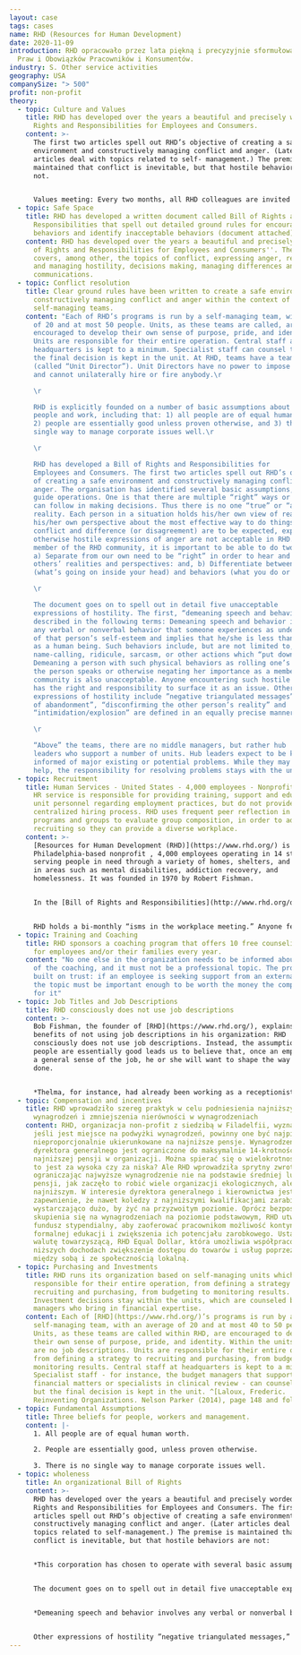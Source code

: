 ```yaml
---
layout: case
tags: cases
name: RHD (Resources for Human Development)
date: 2020-11-09
introduction: RHD opracowało przez lata piękną i precyzyjnie sformułowaną Kartę
  Praw i Obowiązków Pracowników i Konsumentów.
industry: S. Other service activities
geography: USA
companySize: "> 500"
profit: non-profit
theory:
  - topic: Culture and Values
    title: RHD has developed over the years a beautiful and precisely worded Bill of
      Rights and Responsibilities for Employees and Consumers.
    content: >-
      The first two articles spell out RHD’s objective of creating a safe
      environment and constructively managing conflict and anger. (Later
      articles deal with topics related to self- management.) The premise is
      maintained that conflict is inevitable, but that hostile behaviors are
      not.


      Values meeting: Every two months, all RHD colleagues are invited to join the values implementation meeting, where people can bring up issues they have encountered with values in the workplace or suggest changes to the Bill of Rights and Responsibilities . The meeting is well attended. Bob Fishman, RHD’s founder, makes a point to be present every time.
  - topic: Safe Space
    title: RHD has developed a written document called Bill of Rights and
      Responsibilities that spell out detailed ground rules for encourage safe
      behaviors and identify inacceptable behaviors (document attached)
    content: RHD has developed over the years a beautiful and precisely worded "Bill
      of Rights and Responsibilities for Employees and Consumers''. The document
      covers, among other, the topics of conflict, expressing anger, recognizing
      and managing hostility, decisions making, managing differences and open
      communications.
  - topic: Conflict resolution
    title: Clear ground rules have been written to create a safe environment and
      constructively managing conflict and anger within the context of
      self-managing teams.
    content: "Each of RHD’s programs is run by a self-managing team, with an average
      of 20 and at most 50 people. Units, as these teams are called, are
      encouraged to develop their own sense of purpose, pride, and identity.
      Units are responsible for their entire operation. Central staff at
      headquarters is kept to a minimum. Specialist staff can counsel teams, but
      the final decision is kept in the unit. At RHD, teams have a team leader
      (called “Unit Director”). Unit Directors have no power to impose decisions
      and cannot unilaterally hire or fire anybody.\r

      \r

      RHD is explicitly founded on a number of basic assumptions about
      people and work, including that: 1) all people are of equal human worth,
      2) people are essentially good unless proven otherwise, and 3) there is no
      single way to manage corporate issues well.\r

      \r

      RHD has developed a Bill of Rights and Responsibilities for
      Employees and Consumers. The first two articles spell out RHD’s objective
      of creating a safe environment and constructively managing conflict and
      anger. The organisation has identified several basic assumptions, which
      guide operations. One is that there are multiple “right” ways or paths we
      can follow in making decisions. Thus there is no one “true” or “absolute”
      reality. Each person in a situation holds his/her own view of reality and
      his/her own perspective about the most effective way to do things. Whilst
      conflict and difference (or disagreement) are to be expected, explosive or
      otherwise hostile expressions of anger are not acceptable in RHD. As a
      member of the RHD community, it is important to be able to do two things:
      a) Separate from our own need to be “right” in order to hear and respect
      others’ realities and perspectives: and, b) Differentiate between thoughts
      (what’s going on inside your head) and behaviors (what you do or say).\r

      \r

      The document goes on to spell out in detail five unacceptable
      expressions of hostility. The first, “demeaning speech and behavior”, is
      described in the following terms: Demeaning speech and behavior involves
      any verbal or nonverbal behavior that someone experiences as undermining
      of that person’s self-esteem and implies that he/she is less than worthy
      as a human being. Such behaviors include, but are not limited to,
      name-calling, ridicule, sarcasm, or other actions which “put down” people.
      Demeaning a person with such physical behaviors as rolling one’s eyes when
      the person speaks or otherwise negating her importance as a member of the
      community is also unacceptable. Anyone encountering such hostile behavior
      has the right and responsibility to surface it as an issue. Other
      expressions of hostility include ”negative triangulated messages”, “threat
      of abandonment”, “disconfirming the other person’s reality” and
      “intimidation/explosion” are defined in an equally precise manner.\r

      \r

      “Above” the teams, there are no middle managers, but rather hub
      leaders who support a number of units. Hub leaders expect to be kept
      informed of major existing or potential problems. While they may advise or
      help, the responsibility for resolving problems stays with the unit."
  - topic: Recruitment
    title: Human Services - United States - 4,000 employees - Nonprofit  At RHD, the
      HR service is responsible for providing training, support and education of
      unit personnel regarding employment practices, but do not provide a
      centralized hiring process. RHD uses frequent peer reflection in all
      programs and groups to evaluate group composition, in order to adapt
      recruiting so they can provide a diverse workplace.
    content: >-
      [Resources for Human Development (RHD)](https://www.rhd.org/) is a
      Philadelphia-based nonprofit , 4,000 employees operating in 14 states,
      serving people in need through a variety of homes, shelters, and programs
      in areas such as mental disabilities, addiction recovery, and
      homelessness. It was founded in 1970 by Robert Fishman.


      In the [Bill of Rights and Responsibilities](http://www.rhd.org/docs/default-source/docs/RHDBillofRights.pdf?sfvrsn=0) (a document that spell out detailed ground rules for encouraging safe behaviors and identify inacceptable behaviors) is indicated that all programs and groups throughout the organization are requested to periodically look at the composition of the membership in their group, and to reflect on the reasons for and impacts of that composition. Based on such reflection, the group may want to make decisions about how it will move forward in creating and valuing a diverse membership.


      RHD holds a bi-monthly “isms in the workplace meeting.” Anyone feeling that the organization should pay attention to a specific form or occurrence of racism, sexism, or any other “-ism” can join the meeting. If noticed that the organization as a whole tends to hire disproportionately more white than black people, or that women generally don’t step into certain roles; there is no obvious party to confront; everyone is called to find a solution.
  - topic: Training and Coaching
    title: RHD sponsors a coaching program that offers 10 free counseling sessions
      for employees and/or their families every year.
    content: "No one else in the organization needs to be informed about the theme
      of the coaching, and it must not be a professional topic. The program is
      built on trust: if an employee is seeking support from an external coach,
      the topic must be important enough to be worth the money the company pays
      for it"
  - topic: Job Titles and Job Descriptions
    title: RHD consciously does not use job descriptions
    content: >-
      Bob Fishman, the founder of [RHD](https://www.rhd.org/), explains the
      benefits of not using job descriptions in his organization: RHD
      consciously does not use job descriptions. Instead, the assumption that
      people are essentially good leads us to believe that, once an employee has
      a general sense of the job, he or she will want to shape the way it is
      done.


      *Thelma, for instance, had already been working as a receptionist at our new outpatient clinic for many years when she asked me for a job description. … I felt, and so told her, that it was absurd for me to define the details of her work since she was already doing a quality job. One of her outstanding behaviors was the kindness with which she greeted our clients, brought them coffee, and made sure that the therapist took them into the therapy room in a timely manner. Delineating her kindness was impossible: words would never have done justice to her heartfelt warmth. Thelma already knew how to perform her job and a detailed job description, I believed, would have done her more harm than good. … There is no single way to define a job, and no supervisor has the answer to how another person’s job should be performed. If … I imposed my view on her job, the corporation would, in effect, lose her special contribution - her way of managing the relationship between people. That would have been a great loss.*
  - topic: Compensation and incentives
    title: RHD wprowadziło szereg praktyk w celu podniesienia najniższych
      wynagrodzeń i zmniejszenia nierówności w wynagrodzeniach
    content: RHD, organizacja non-profit z siedzibą w Filadelfii, wyznaje zasadę, że
      jeśli jest miejsce na podwyżki wynagrodzeń, powinny one być najpierw
      nieproporcjonalnie ukierunkowane na najniższe pensje. Wynagrodzenie
      dyrektora generalnego jest ograniczone do maksymalnie 14-krotności
      najniższej pensji w organizacji. Można spierać się o wielokrotność ― czy
      to jest za wysoka czy za niska? Ale RHD wprowadziła sprytny zwrot,
      ograniczając najwyższe wynagrodzenie nie na podstawie średniej lub mediany
      pensji, jak zaczęło to robić wiele organizacji ekologicznych, ale na
      najniższym. W interesie dyrektora generalnego i kierownictwa jest teraz
      zapewnienie, że nawet koledzy z najniższymi kwalifikacjami zarabiają
      wystarczająco dużo, by żyć na przyzwoitym poziomie. Oprócz bezpośredniego
      skupienia się na wynagrodzeniach na poziomie podstawowym, RHD utworzyła
      fundusz stypendialny, aby zaoferować pracownikom możliwość kontynuowania
      formalnej edukacji i zwiększenia ich potencjału zarobkowego. Ustanowił
      walutę towarzyszącą, RHD Equal Dollar, która umożliwia współpracownikom o
      niższych dochodach zwiększenie dostępu do towarów i usług poprzez handel
      między sobą i ze społecznością lokalną.
  - topic: Purchasing and Investments
    title: RHD runs its organization based on self-managing units which are
      responsible for their entire operation, from defining a strategy to
      recruiting and purchasing, from budgeting to monitoring results.
      Investment decisions stay within the units, which are counseled by budget
      managers who bring in financial expertise.
    content: Each of [RHD](https://www.rhd.org/)’s programs is run by a
      self-managing team, with an average of 20 and at most 40 to 50 people.
      Units, as these teams are called within RHD, are encouraged to develop
      their own sense of purpose, pride, and identity. Within the units, there
      are no job descriptions. Units are responsible for their entire operation,
      from defining a strategy to recruiting and purchasing, from budgeting to
      monitoring results. Central staff at headquarters is kept to a minimum.
      Specialist staff - for instance, the budget managers that support teams in
      financial matters or specialists in clinical review - can counsel teams,
      but the final decision is kept in the unit. ^[Laloux, Frederic.
      Reinventing Organizations. Nelson Parker (2014), page 148 and following]
  - topic: Fundamental Assumptions
    title: Three beliefs for people, workers and management.
    content: |-
      1. All people are of equal human worth.

      2. People are essentially good, unless proven otherwise.

      3. There is no single way to manage corporate issues well.
  - topic: wholeness
    title: An organizational Bill of Rights
    content: >-
      RHD has developed over the years a beautiful and precisely worded Bill of
      Rights and Responsibilities for Employees and Consumers. The first two
      articles spell out RHD’s objective of creating a safe environment and
      constructively managing conflict and anger. (Later articles deal with
      topics related to self-management.) The premise is maintained that
      conflict is inevitable, but that hostile behaviors are not:


      *This corporation has chosen to operate with several basic assumptions. One of those assumptions is that there are multiple “right” ways or paths we can follow in making decisions, thus there is no one “true” or “absolute” reality. Each person in a situation holds his/ her own view of reality, and his/ her own perspective about the most effective way to do things. This assumption allows us to recognize that conflict is inevitable and that people will disagree in the workplace. While conflict and difference (or disagreement) are to be expected, explosive or otherwise hostile expressions of anger are not acceptable in RHD. As a member of the RHD community, it is important to be able to do two things: a) Separate from our own need to be “right” in order to hear and respect others’ realities and perspectives: and, b) Differentiate between thoughts (what’s going on inside your head) and behaviors (what you do or say).^\[Robert Fishman and Barbara Fishman, The Common Good Corporation: The Experiment Has Worked! (Philadelphia: The Journey to Oz Press, 2006), 165.]*


      The document goes on to spell out in detail five unacceptable expressions of hostility. The first, demeaning speech and behavior, is described in the following terms:


      *Demeaning speech and behavior involves any verbal or nonverbal behavior that someone experiences as undermining of that person’s self-esteem and implies that he/she is less than worthy as a human being. Such behaviors include, but are not limited to, name-calling, ridicule, sarcasm, or other actions which “put down” people. Demeaning a person with such physical behaviors as rolling one’s eyes when the person speaks or otherwise negating her importance as a member of the community is also unacceptable. Anyone encountering such hostile behavior has the right and responsibility to surface it as an issue.^\[Robert Fishman and Barbara Fishman, The Common Good Corporation: The Experiment Has Worked! (Philadelphia: The Journey to Oz Press, 2006), 165.]*


      Other expressions of hostility ”negative triangulated messages,” “threat of abandonment,” “disconfirming the other person’s reality,” and “intimidation/explosion” are defined in an equally precise manner.^[Laloux, Frederic (2014-02-09). Reinventing Organizations: A Guide to Creating Organizations Inspired by the Next Stage of Human Consciousness (Kindle Locations 3332-3349). Nelson Parker. Kindle Edition.]
---
```

